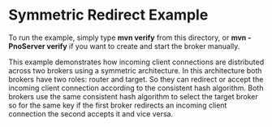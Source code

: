 # Symmetric Redirect Example

To run the example, simply type **mvn verify** from this directory, or **mvn -PnoServer verify** if you want to create and start the broker manually.

This example demonstrates how incoming client connections are distributed across two brokers
using a symmetric architecture. In this architecture both brokers have two roles: router and target.
So they can redirect or accept the incoming client connection according to the consistent hash algorithm.
Both brokers use the same consistent hash algorithm to select the target broker so for the same key
if the first broker redirects an incoming client connection the second accepts it and vice versa.